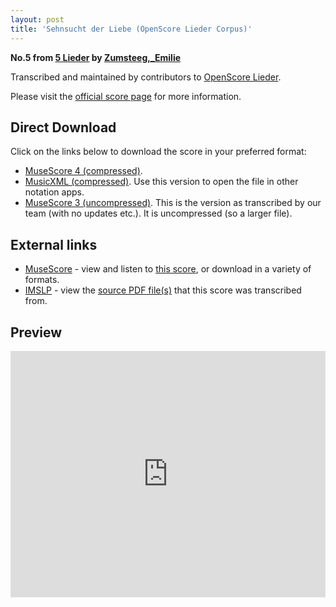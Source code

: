```yaml
---
layout: post
title: 'Sehnsucht der Liebe (OpenScore Lieder Corpus)'
---
```


__No.5 from [5 Lieder](https://fourscoreandmore.org/openscore/lieder/Zumsteeg%2C_Emilie/5_Lieder/) by [Zumsteeg,_Emilie](https://fourscoreandmore.org/openscore/lieder/Zumsteeg%2C_Emilie)__

Transcribed and maintained by contributors to [OpenScore Lieder].

Please visit the [official score page] for more information.

[official score page]: https://musescore.com/openscore-lieder-corpus/scores/6163298
[OpenScore Lieder]: https://musescore.com/openscore-lieder-corpus

## Direct Download

Click on the links below to download the score in your preferred format:
- [MuseScore 4 (compressed)](https://fourscoreandmore.org/openscore/lieder/Zumsteeg%2C_Emilie/5_Lieder/5_Sehnsucht_der_Liebe.mscz).
- [MusicXML (compressed)](https://fourscoreandmore.org/openscore/lieder/Zumsteeg%2C_Emilie/5_Lieder/5_Sehnsucht_der_Liebe.mxl). Use this version to open the file in other notation apps.
- [MuseScore 3 (uncompressed)](https://raw.githubusercontent.com/OpenScore/Lieder/refs/heads/main/scores/Zumsteeg%2C_Emilie/5_Lieder/5_Sehnsucht_der_Liebe/lc6163298.mscx). This is the version as transcribed by our team (with no updates etc.). It is uncompressed (so a larger file).

## External links

- [MuseScore] - view and listen to [this score][MuseScore], or download in a variety of formats.
- [IMSLP] - view the [source PDF file(s)][IMSLP] that this score was transcribed from.

[MuseScore]: https://musescore.com/score/6163298
[IMSLP]: https://imslp.org/wiki/Special:ReverseLookup/192839

## Preview

<iframe width="100%" height="394" src="https://musescore.com/openscore-lieder-corpus/scores/6163298/embed" frameborder="0" allowfullscreen allow="autoplay; fullscreen"></iframe>
